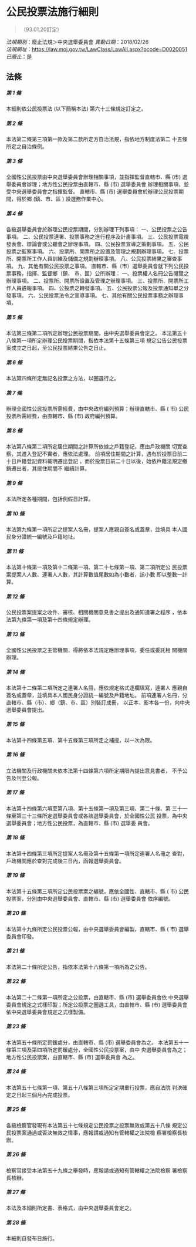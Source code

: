 # 公民投票法施行細則
> （93.01.20訂定）

*法規類別*：廢止法規＞中央選舉委員會
*異動日期*：2018/02/26  
*法規網址*：https://law.moj.gov.tw/LawClass/LawAll.aspx?pcode=D0020051
*已廢止*：是


## 法條
##### 第 1 條
本細則依公民投票法 (以下簡稱本法) 第六十三條規定訂定之。

##### 第 2 條
本法第二條第三項第一款及第二款所定方自治法規，指依地方制度法第二
十五條所定之自治條例。

##### 第 3 條
全國性公民投票由中央選舉委員會辦理相關事項，並指揮監督直轄市、縣
 (市) 選舉委員會辦理；地方性公民投票由直轄市、縣 (市) 選舉委員會
辦理相關事項，並受中央選舉委員會之指揮監督。
直轄市、縣 (市) 選舉委員會於辦理公民投票期間，得於鄉 (鎮、市、區
) 設選務作業中心。

##### 第 4 條
各級選舉委員會於辦理公民投票期間，分別辦理下列事項：
一、公民投票之公告事項。
二、公民投票連署、投票事務之進行程序及計畫事項。
三、公民投票電視發表會、辯論會或公聽會之辦理事項。
四、公民投票宣導之策劃事項。
五、公民投票之監察事項。
六、投票所、開票所之設置及管理之規劃辦理事項。
七、投票所、開票所工作人員訓練及儲備之規劃辦理事項。
八、公民投票結果之審查事項。
九、其他有關公民投票之事項。
直轄市、縣（市）選舉委員會就下列公民投票事務，指揮、監督鄉（鎮、
市、區）公所辦理：
一、投票權人名冊公告閱覽之辦理事項。
二、投票所、開票所設置及管理之辦理事項。
三、投票所、開票所工作人員遴報事項。
四、公投票之轉發事項。
五、公民投票公報及投票通知單之分發事項。
六、公民投票法令之宣導事項。
七、其他有關公民投票事務之辦理事項。

##### 第 5 條
本法第三條第二項所定辦理公民投票期間，由中央選舉委員會定之。
本法第五十八條第一項所定辦理公民投票期間，指依本法第十五條第三項
規定公告公民投票案成立之日起，至公民投票結果公告之日止。

##### 第 6 條
本法第四條所定無記名投票之方法，以圈選行之。

##### 第 7 條
辦理全國性公民投票所需經費，由中央政府編列預算；辦理直轄市、縣 (
市) 公民投票所需經費，由直轄市、縣 (市) 政府編列預算。

##### 第 8 條
本法第八條第二項所定居住期間之計算所依據之戶籍登記，應由戶政機關
切實查察，其遷入登記不實者，應依法處理。
前項居住期間之計算，遇有於投票日前二十日戶籍登記資料載明遷出登記
，而於投票日前二十日以後，始依戶籍法規定撤銷遷出者，其居住期間不
繼續計算。

##### 第 9 條
本法所定各種期間，包括例假日計算。

##### 第 10 條
本法第九條第一項所定之提案人名冊，提案人應親自簽名或蓋章，並填具
本人國民身分證統一編號及戶籍地址。

##### 第 11 條
本法第十條第一項及第十二條第一項、第二十七條第一項、第二項所定公
民投票案提案人人數、連署人人數，其計算數值尾數如為小數者，該小數
即以整數一計算。

##### 第 12 條
公民投票案提案之收件、審核、相關機關意見書之提出及通知連署之程序
，依本法第九條第一項及第十四條規定辦理。

##### 第 13 條
全國性公民投票之主管機關，得將依本法規定應辦理事項，委任或委託相
關機關辦理。

##### 第 14 條
本法第十二條第二項所定之連署人名冊，應依規定格式逐欄填寫，連署人
應親自簽名或蓋章，並填具本人國民身分證統一編號及戶籍地址。
前項連署人名冊，分直轄市、縣（市）、鄉（鎮、市、區）別裝訂成冊，
以正本、影本各一份，向中央選舉委員會提出。

##### 第 15 條
本法第十四條第五項、第十五條第三項所定之補提，以一次為限。

##### 第 16 條
立法機關及行政機關未依本法第十四條第六項所定期限內提出意見書者，
不予公告及刊登公報。

##### 第 17 條
本法第十四條第六項至第八項、第十五條第一項及第三項、第二十條、第
三十一條至第三十三條所定選舉委員會或各該選舉委員會，於全國性公民
投票，為中央選舉委員會；地方性公民投票，為直轄市、縣 (市) 選舉委
員會。

##### 第 18 條
本法第十四條第三項所定提案人名冊及第十五條第一項所定連署人名冊之
查對，戶政機關應於查對完成後三日內，函報選舉委員會。

##### 第 19 條
本法第十五條第三項所定公民投票案之編號，應依全國性、直轄市、縣 (
市) 公民投票案，分別由中央選舉委員會、直轄市、縣 (市) 選舉委員會
依序編號。

##### 第 20 條
本法第十九條所定公民投票公報，由中央選舉委員會編製，直轄市、縣 (
市) 選舉委員會印發。

##### 第 21 條
本法第二十條所定公告，指依本法第十八條第一項所為之公告。

##### 第 22 條
本法第二十二條第一項所定之公投票，由直轄市、縣 (市) 選舉委員會依
中央選舉委員會規定之式樣印製；所定公投票之圈選工具，由直轄市、縣
 (市) 選舉委員會依中央選舉委員會規定之式樣製備。

##### 第 23 條
本法第五十條所定罰鍰處分，由直轄市、縣 (市) 選舉委員會為之。
本法第五十一條第三項及第四項所定罰鍰處分，全國性公民投票案，由中
央選舉委員會為之；地方性公民投票案，由直轄市、縣 (市) 選舉委員會
為之。

##### 第 24 條
本法第五十七條第一項、第五十八條第三項所定定期重行投票，應自法院
判決確定之日起三個月內完成投票。

##### 第 25 條
各級檢察官發現有本法第五十七條規定公民投票之投票無效或第五十八條
規定公民投票案通過或否決無效之情事，應報請或通知有管轄權之法院檢
察署檢察長核辦。

##### 第 26 條
檢察官接受本法第五十九條之舉發時，應報請或通知有管轄權之法院檢察
署檢察長核辦。

##### 第 27 條
本法及本細則所定書、表格式，由中央選舉委員會定之。

##### 第 28 條
本細則自發布日施行。


